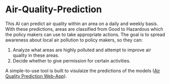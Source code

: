# Air-Quality-Prediction

This AI can predict air quality within an area on a daily and weekly basis. With these predictions, areas are classified from Good to Hazardous which the policy makers can use to take appropriate actions.
The goal is to spread awareness about local air pollution to policy makers, so they can:

1. Analyze what areas are highly polluted and attempt to improve air quality in these areas.
2. Decide whether to give permission for certain activities.

A simple-to-use tool is built to visulaize the predictions of the models ([Air Quality Prediction Web-App](https://github.com/rawan-a-d/Air-Quality-Prediction-WebApp)).
